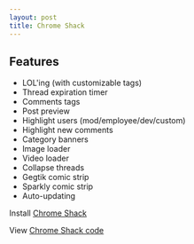 ```yaml
---
layout: post
title: Chrome Shack
---
```

## Features

* LOL'ing (with customizable tags)
* Thread expiration timer
* Comments tags
* Post preview
* Highlight users (mod/employee/dev/custom)
* Highlight new comments
* Category banners
* Image loader
* Video loader
* Collapse threads
* Gegtik comic strip
* Sparkly comic strip
* Auto-updating

Install [Chrome Shack](chromeshack_v1.21.crx)

View [Chrome Shack code](http://github.com/arhughes/chromeshack)
